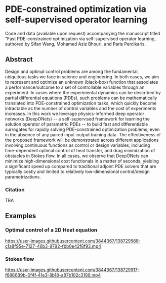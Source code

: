 # PDE-constrained optimization via self-supervised operator learning

Code and data (available upon request) accompanying the manuscript titled "Fast PDE-constrained optimization via self-supervised operator learning, authored by Sifan Wang, Mohamed Aziz Bhouri, and Paris Perdikaris.

## Abstract

Design and optimal control problems are among the fundamental, ubiquitous tasks we face in science and engineering. In both cases, we aim to represent and optimize an unknown (black-box) function that associates a performance/outcome to a set of controllable variables through an experiment. In cases where the experimental dynamics can be described by partial differential equations (PDEs), such problems can be mathematically translated into PDE-constrained optimization tasks, which quickly become intractable as the number of control variables and the cost of experiments increases. In this work we leverage physics-informed deep operator networks (DeepONets) -- a self-supervised framework for learning the solution operator of parametric PDEs -- to build fast and differentiable surrogates for rapidly solving PDE-constrained optimization problems, even in the absence of any paired input-output training data. The effectiveness of the proposed framework will be demonstrated across different applications involving continuous functions as control or design variables, including time-dependent optimal control of heat transfer, and drag minimization of obstacles in Stokes flow. In all cases, we observe that DeepONets can minimize high-dimensional cost functionals in a matter of seconds, yielding a significant speed up compared to traditional adjoint PDE solvers that are typically costly and limited to relatively low-dimensional control/design parametrizations. 

### Citation

TBA


## Examples

### Optimal control of a 2D Heat equation

https://user-images.githubusercontent.com/3844367/138729588-c1a8f95e-7127-46b3-9792-fbb0e42f8f93.mp4

### Stokes flow

https://user-images.githubusercontent.com/3844367/138729917-f688689b-0f4f-41e3-8b18-a87b102c3196.mp4


